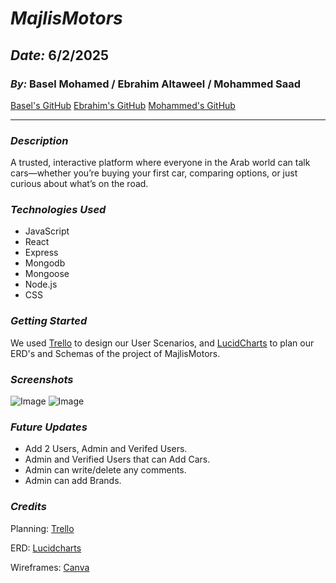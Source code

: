 # **_MajlisMotors_**

## **_Date:_** 6/2/2025

### **_By:_** Basel Mohamed / Ebrahim Altaweel / Mohammed Saad

[Basel's GitHub](https://github.com/BMH2000619)
[Ebrahim's GitHub](https://github.com/eb-altaweel)
[Mohammed's GitHub](https://github.com/Mohdsaad83)

---

### **_Description_**

A trusted, interactive platform where everyone in the Arab world can talk cars—whether you’re buying your first car, comparing options, or just curious about what’s on the road.

### **_Technologies Used_**

- JavaScript
- React
- Express
- Mongodb
- Mongoose
- Node.js
- CSS

### **_Getting Started_**

We used [Trello](https://trello.com/b/hMj74m0b/basic-board) to design our User Scenarios, and [LucidCharts](https://lucid.app/lucidchart/f1855e81-bb70-4c09-bec9-9ca47d3a4310/edit?viewport_loc=48%2C-219%2C2410%2C1155%2C0_0&invitationId=inv_05e55937-5703-43cf-ae3d-bc03b699cc98) to plan our ERD's and Schemas of the project of MajlisMotors.

### **_Screenshots_**

![Image](https://i.imgur.com/99enjkK.jpeg)
![Image](https://i.imgur.com/WNoz3bV.png)

### **_Future Updates_**

-  Add 2 Users, Admin and Verifed Users.
-  Admin and Verified Users that can Add Cars.
-  Admin can write/delete any comments.
-  Admin can add Brands.

### **_Credits_**

Planning: [Trello](https://trello.com/)

ERD: [Lucidcharts](https://www.lucidchart.com/)

Wireframes: [Canva](https://www.canva.com/)
